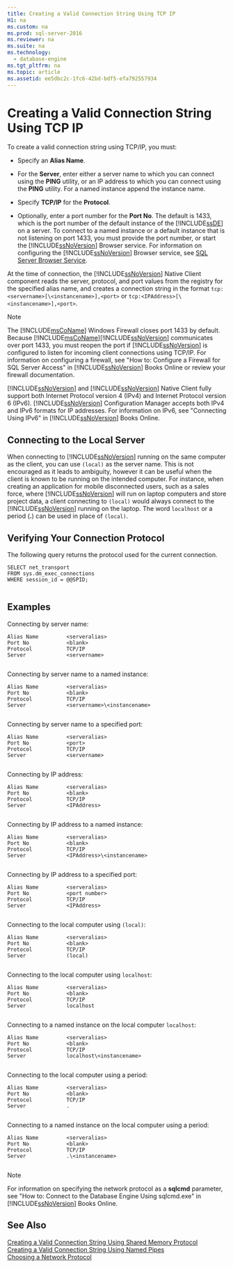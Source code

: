 ```yaml
---
title: Creating a Valid Connection String Using TCP IP
H1: na
ms.custom: na
ms.prod: sql-server-2016
ms.reviewer: na
ms.suite: na
ms.technology: 
  - database-engine
ms.tgt_pltfrm: na
ms.topic: article
ms.assetid: ee5dbc2c-1fc6-42bd-bdf5-efa792557934
---
```

# Creating a Valid Connection String Using TCP IP
  To create a valid connection string using TCP\/IP, you must:  
  
-   Specify an **Alias Name**.  
  
-   For the **Server**, enter either a server name to which you can connect using the **PING** utility, or an IP address to which you can connect using the **PING** utility. For a named instance append the instance name.  
  
-   Specify **TCP\/IP** for the **Protocol**.  
  
-   Optionally, enter a port number for the **Port No**. The default is 1433, which is the port number of the default instance of the [!INCLUDE[ssDE](../../Token/Other/ssDE_md.md)] on a server. To connect to a named instance or a default instance that is not listening on port 1433, you must provide the port number, or start the [!INCLUDE[ssNoVersion](../../Token/Other/ssNoVersion_md.md)] Browser service. For information on configuring the [!INCLUDE[ssNoVersion](../../Token/Other/ssNoVersion_md.md)] Browser service, see [SQL Server Browser Service](../../Topics/TopicNameNotContainA/SQL-Server-Browser-Service.md).  
  
 At the time of connection, the [!INCLUDE[ssNoVersion](../../Token/Other/ssNoVersion_md.md)] Native Client component reads the server, protocol, and port values from the registry for the specified alias name, and creates a connection string in the format `tcp:<servername>[\<instancename>],<port>` or `tcp:<IPAddress>[\<instancename>],<port>`.  
  
> [!NOTE]  
>  The [!INCLUDE[msCoName](../../Token/Other/msCoName_md.md)] Windows Firewall closes port 1433 by default. Because [!INCLUDE[msCoName](../../Token/Other/msCoName_md.md)][!INCLUDE[ssNoVersion](../../Token/Other/ssNoVersion_md.md)] communicates over port 1433, you must reopen the port if [!INCLUDE[ssNoVersion](../../Token/Other/ssNoVersion_md.md)] is configured to listen for incoming client connections using TCP\/IP. For information on configuring a firewall, see "How to: Configure a Firewall for SQL Server Access" in [!INCLUDE[ssNoVersion](../../Token/Other/ssNoVersion_md.md)] Books Online or review your firewall documentation.  
  
 [!INCLUDE[ssNoVersion](../../Token/Other/ssNoVersion_md.md)] and [!INCLUDE[ssNoVersion](../../Token/Other/ssNoVersion_md.md)] Native Client fully support both Internet Protocol version 4 \(IPv4\) and Internet Protocol version 6 \(IPv6\). [!INCLUDE[ssNoVersion](../../Token/Other/ssNoVersion_md.md)] Configuration Manager accepts both IPv4 and IPv6 formats for IP addresses. For information on IPv6, see "Connecting Using IPv6" in [!INCLUDE[ssNoVersion](../../Token/Other/ssNoVersion_md.md)] Books Online.  
  
## Connecting to the Local Server  
 When connecting to [!INCLUDE[ssNoVersion](../../Token/Other/ssNoVersion_md.md)] running on the same computer as the client, you can use `(local)` as the server name. This is not encouraged as it leads to ambiguity, however it can be useful when the client is known to be running on the intended computer. For instance, when creating an application for mobile disconnected users, such as a sales force, where [!INCLUDE[ssNoVersion](../../Token/Other/ssNoVersion_md.md)] will run on laptop computers and store project data, a client connecting to `(local)` would always connect to the [!INCLUDE[ssNoVersion](../../Token/Other/ssNoVersion_md.md)] running on the laptop. The word `localhost` or a period \(**.**\) can be used in place of `(local)`.  
  
## Verifying Your Connection Protocol  
 The following query returns the protocol used for the current connection.  
  
```  
SELECT net_transport   
FROM sys.dm_exec_connections   
WHERE session_id = @@SPID;  
  
```  
  
## Examples  
 Connecting by server name:  
  
```  
Alias Name         <serveralias>  
Port No            <blank>  
Protocol           TCP/IP  
Server             <servername>  
  
```  
  
 Connecting by server name to a named instance:  
  
```  
Alias Name         <serveralias>  
Port No            <blank>  
Protocol           TCP/IP  
Server             <servername>\<instancename>  
  
```  
  
 Connecting by server name to a specified port:  
  
```  
Alias Name         <serveralias>  
Port No            <port>  
Protocol           TCP/IP  
Server             <servername>  
  
```  
  
 Connecting by IP address:  
  
```  
Alias Name         <serveralias>  
Port No            <blank>  
Protocol           TCP/IP  
Server             <IPAddress>  
  
```  
  
 Connecting by IP address to a named instance:  
  
```  
Alias Name         <serveralias>  
Port No            <blank>  
Protocol           TCP/IP  
Server             <IPAddress>\<instancename>  
  
```  
  
 Connecting by IP address to a specified port:  
  
```  
Alias Name         <serveralias>  
Port No            <port number>  
Protocol           TCP/IP  
Server             <IPAddress>  
  
```  
  
 Connecting to the local computer using `(local)`:  
  
```  
Alias Name         <serveralias>  
Port No            <blank>  
Protocol           TCP/IP  
Server             (local)  
  
```  
  
 Connecting to the local computer using `localhost`:  
  
```  
Alias Name         <serveralias>  
Port No            <blank>  
Protocol           TCP/IP  
Server             localhost  
  
```  
  
 Connecting to a named instance on the local computer `localhost`:  
  
```  
Alias Name         <serveralias>  
Port No            <blank>  
Protocol           TCP/IP  
Server             localhost\<instancename>  
  
```  
  
 Connecting to the local computer using a period:  
  
```  
Alias Name         <serveralias>  
Port No            <blank>  
Protocol           TCP/IP  
Server             .  
  
```  
  
 Connecting to a named instance on the local computer using a period:  
  
```  
Alias Name         <serveralias>  
Port No            <blank>  
Protocol           TCP/IP  
Server             .\<instancename>  
  
```  
  
> [!NOTE]  
>  For information on specifying the network protocol as a **sqlcmd** parameter, see "How to: Connect to the Database Engine Using sqlcmd.exe" in [!INCLUDE[ssNoVersion](../../Token/Other/ssNoVersion_md.md)] Books Online.  
  
## See Also  
 [Creating a Valid Connection String Using Shared Memory Protocol](../../Topics/TopicNameContainA/Creating-a-Valid-Connection-String-Using-Shared-Memory-Protocol.md)   
 [Creating a Valid Connection String Using Named Pipes](../Topic/Creating%20a%20Valid%20Connection%20String%20Using%20Named%20Pipes.md)   
 [Choosing a Network Protocol](../Topic/Choosing%20a%20Network%20Protocol.md)  
  
  
